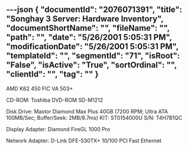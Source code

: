 ---json
{
  "documentId": "2076071391",
  "title": "Songhay 3 Server: Hardware Inventory",
  "documentShortName": "",
  "fileName": "",
  "path": "",
  "date": "5/26/2001 5:05:31 PM",
  "modificationDate": "5/26/2001 5:05:31 PM",
  "templateId": "",
  "segmentId": "71",
  "isRoot": "False",
  "isActive": "True",
  "sortOrdinal": "",
  "clientId": "",
  "tag": ""
}
---

AMD K62 450
FIC VA 503+

CD-ROM:
    Toshiba DVD-ROM SD-M1212

Disk Drive:
    Maxtor Diamond Max Plus 40GB
    (7200 RPM; Ultra ATA 100MB/Sec; Buffer/Seek: 2MB/8.7ms)
    KIT: ST0154000U
    S/N: T4H7B1QC

Display Adapter:
    Diamond FireGL 1000 Pro

Network Adapter:
    D-Link DFE-530TX+ 10/100 PCI Fast Ethernet
